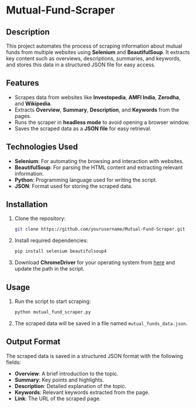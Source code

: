 
# Mutual-Fund-Scraper

## Description
This project automates the process of scraping information about mutual funds from multiple websites using **Selenium** and **BeautifulSoup**. It extracts key content such as overviews, descriptions, summaries, and keywords, and stores this data in a structured JSON file for easy access.

## Features
- Scrapes data from websites like **Investopedia**, **AMFI India**, **Zerodha**, and **Wikipedia**.
- Extracts **Overview**, **Summary**, **Description**, and **Keywords** from the pages.
- Runs the scraper in **headless mode** to avoid opening a browser window.
- Saves the scraped data as a **JSON file** for easy retrieval.

## Technologies Used
- **Selenium**: For automating the browsing and interaction with websites.
- **BeautifulSoup**: For parsing the HTML content and extracting relevant information.
- **Python**: Programming language used for writing the script.
- **JSON**: Format used for storing the scraped data.

## Installation

1. Clone the repository:
    ```bash
    git clone https://github.com/yourusername/Mutual-Fund-Scraper.git
    ```

2. Install required dependencies:
    ```bash
    pip install selenium beautifulsoup4
    ```

3. Download **ChromeDriver** for your operating system from [here](https://sites.google.com/a/chromium.org/chromedriver/downloads) and update the path in the script.

## Usage

1. Run the script to start scraping:
    ```bash
    python mutual_fund_scraper.py
    ```

2. The scraped data will be saved in a file named `mutual_funds_data.json`.

## Output Format
The scraped data is saved in a structured JSON format with the following fields:
- **Overview**: A brief introduction to the topic.
- **Summary**: Key points and highlights.
- **Description**: Detailed explanation of the topic.
- **Keywords**: Relevant keywords extracted from the page.
- **Link**: The URL of the scraped page.

